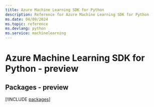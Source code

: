 ```yaml
---
title: Azure Machine Learning SDK for Python
description: Reference for Azure Machine Learning SDK for Python
ms.date: 04/09/2024
ms.topic: reference
ms.devlang: python
ms.service: machinelearning
---
```

# Azure Machine Learning SDK for Python - preview
## Packages - preview
[!INCLUDE [packages](machine-learning-index.md)]